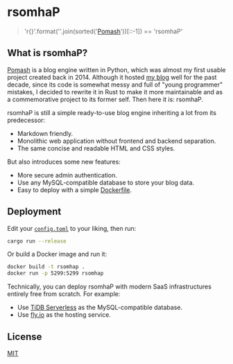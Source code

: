 # rsomhaP

> 'r{}'.format(''.join(sorted('[Pomash](https://github.com/JmPotato/Pomash)'))[::-1]) == 'rsomhaP'

## What is rsomhaP?

[Pomash](https://github.com/JmPotato/Pomash) is a blog engine written in Python, which was almost my first usable project created back in 2014. Although it hosted [my blog](https://ipotato.me) well for the past decade, since its code is somewhat messy and full of "young programmer" mistakes, I decided to rewrite it in Rust to make it more maintainable and as a commemorative project to its former self. Then here it is: rsomhaP.

rsomhaP is still a simple ready-to-use blog engine inheriting a lot from its predecessor:

- Markdown friendly.
- Monolithic web application without frontend and backend separation.
- The same concise and readable HTML and CSS styles.

But also introduces some new features:

- More secure admin authentication.
- Use any MySQL-compatible database to store your blog data.
- Easy to deploy with a simple [Dockerfile](./Dockerfile).

## Deployment

Edit your [`config.toml`](./config.toml) to your liking, then run:

```sh
cargo run --release
```

Or build a Docker image and run it:

```sh
docker build -t rsomhap .
docker run -p 5299:5299 rsomhap
```

Technically, you can deploy rsomhaP with modern SaaS infrastructures entirely free from scratch. For example:

- Use [TiDB Serverless](https://www.pingcap.com/tidb-serverless) as the MySQL-compatible database.
- Use [fly.io](https://fly.io) as the hosting service.

## License

[MIT](./LICENSE)
